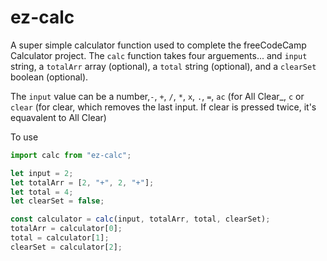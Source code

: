 # ez-calc

A super simple calculator function used to complete the freeCodeCamp Calculator project.
The `calc` function takes four arguements... and `input` string, a `totalArr` array (optional), a `total` string (optional),
and a `clearSet` boolean (optional).

The `input` value can be a number,`-`, `+`, `/`, `*`, `x`, `.`, `=`, `ac` (for All Clear\_, `c` or `clear` (for clear,
which removes the last input. If clear is pressed twice, it's equavalent to All Clear)

To use

```js
import calc from "ez-calc";

let input = 2;
let totalArr = [2, "+", 2, "+"];
let total = 4;
let clearSet = false;

const calculator = calc(input, totalArr, total, clearSet);
totalArr = calculator[0];
total = calculator[1];
clearSet = calculator[2];
```
